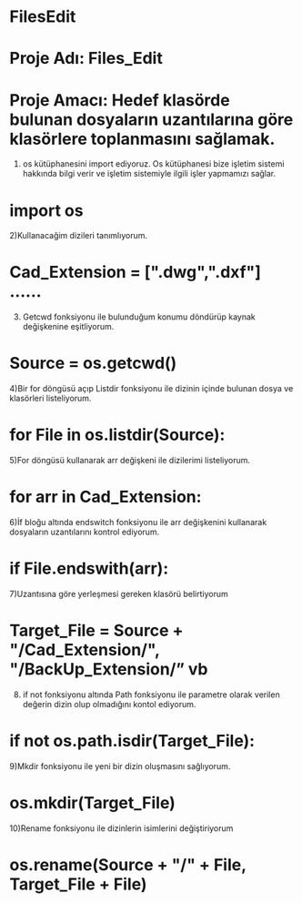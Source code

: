 # FilesEdit

# Proje Adı: Files_Edit

# Proje Amacı: Hedef klasörde bulunan dosyaların uzantılarına göre klasörlere toplanmasını sağlamak.

1) os kütüphanesini import ediyoruz. 
Os kütüphanesi bize işletim sistemi hakkında bilgi verir ve işletim sistemiyle ilgili işler yapmamızı sağlar.

# import os

2)Kullanacağim dizileri tanımlıyorum.

# Cad_Extension = [".dwg",".dxf"] ……

3) Getcwd fonksiyonu ile bulunduğum konumu döndürüp kaynak değişkenine eşitliyorum. 

# Source = os.getcwd()

4)Bir for döngüsü açıp Listdir fonksiyonu ile dizinin içinde bulunan dosya ve klasörleri listeliyorum.

# for File in os.listdir(Source):

5)For döngüsü kullanarak arr değişkeni ile dizilerimi listeliyorum.

# for arr in Cad_Extension:

6)İf bloğu altında endswitch fonksiyonu ile arr değişkenini kullanarak dosyaların uzantılarını kontrol ediyorum.

# if File.endswith(arr):

7)Uzantısına göre yerleşmesi gereken klasörü belirtiyorum

# Target_File = Source + "/Cad_Extension/", "/BackUp_Extension/” vb

8) if not fonksiyonu altında Path fonksiyonu ile parametre olarak verilen değerin dizin olup olmadığını kontol ediyorum.
 
# if not os.path.isdir(Target_File):

9)Mkdir fonksiyonu ile yeni bir dizin oluşmasını sağlıyorum.

# os.mkdir(Target_File)

10)Rename fonksiyonu ile dizinlerin isimlerini değiştiriyorum

# os.rename(Source + "/" + File, Target_File + File)



















